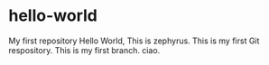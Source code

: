 # hello-world
My first repository
Hello World, This is zephyrus. This is my first Git respository. This is my first branch. ciao.
